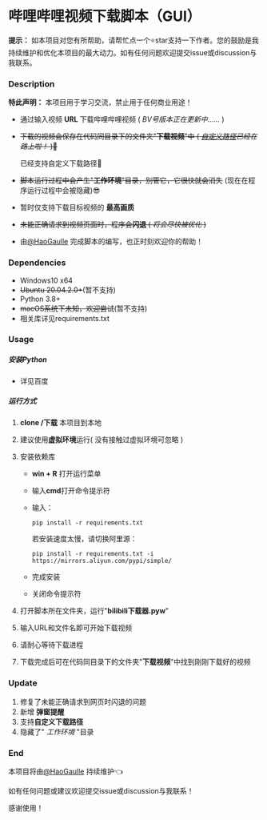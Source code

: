 # 哔哩哔哩视频下载脚本（GUI）

**提示：** 如本项目对您有所帮助，请帮忙点一个⭐star支持一下作者。您的鼓励是我持续维护和优化本项目的最大动力。如有任何问题欢迎提交issue或discussion与我联系。



### Description

**特此声明：** 本项目用于学习交流，禁止用于任何商业用途！

- 通过输入视频 **URL** 下载哔哩哔哩视频 ( *BV号版本正在更新中......* )
- ~~下载的视频会保存在代码同目录下的文件夹"**下载视频**"中 ( *<u>自定义路径</u>已经在路上啦！* ):clap:~~
  
    已经支持自定义下载路径:clap:
- ~~脚本运行过程中会产生"**工作环境**"目录，别管它，它很快就会消失~~ (现在在程序运行过程中会被隐藏):sunglasses:
- 暂时仅支持下载目标视频的 **最高画质**
- ~~未能正确请求到视频页面时，程序会**闪退** ( *将会尽快被优化* )~~
- 由[@HaoGaulle](https://github.com/HaoGaulle) 完成脚本的编写，也正时刻欢迎你的帮助！



### Dependencies

- Windows10 x64 
- ~~Ubuntu 20.04.2.0+~~(暂不支持)
- Python 3.8+
- ~~macOS系统下未知，欢迎尝试~~(暂不支持)
- 相关库详见requirements.txt



### Usage

##### 安装Python
- 详见百度

##### 运行方式

1.  **clone /下载** 本项目到本地

2.  建议使用**虚拟环境**运行( 没有接触过虚拟环境可忽略 )

3.  安装依赖库

    - **win + R** 打开运行菜单
    - 输入**cmd**打开命令提示符
    - 输入：

        ```shell
        pip install -r requirements.txt
        ```
        若安装速度太慢，请切换阿里源：
        ```shell
        pip install -r requirements.txt -i https://mirrors.aliyun.com/pypi/simple/
        ```
    - 完成安装
    - 关闭命令提示符

4. 打开脚本所在文件夹，运行"**bilibili下载器.pyw**"

5. 输入URL和文件名即可开始下载视频

6. 请耐心等待下载进程

7. 下载完成后可在代码同目录下的文件夹"**下载视频**"中找到刚刚下载好的视频

### Update
1. 修复了未能正确请求到网页时闪退的问题
2. 新增 **弹窗提醒**
3. 支持**自定义下载路径**
4. 隐藏了" *工作环境* "目录

### End

本项目将由[@HaoGaulle](https://github.com/HaoGaulle) 持续维护:point_left:

如有任何问题或建议欢迎提交issue或discussion与我联系！

感谢使用！

